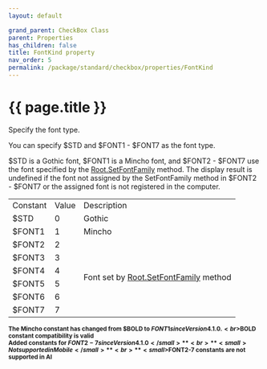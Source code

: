 ```yaml
---
layout: default

grand_parent: CheckBox Class
parent: Properties
has_children: false
title: FontKind property
nav_order: 5
permalink: /package/standard/checkbox/properties/FontKind
---
```

# {{ page.title }}


Specify the font type.
 
You can specify $STD and $FONT1 - $FONT7 as the font type.

$STD is a Gothic font, $FONT1 is a Mincho font, and $FONT2 - $FONT7 use the font specified by the [Root.SetFontFamily]() method. The display result is undefined if the font not assigned by the SetFontFamily method in $FONT2 - $FONT7 or the assigned font is not registered in the computer.


<table>
    <tr>
        <td>Constant</td>
        <td>Value</td>
        <td>Description</td>
    </tr>
    <tr>
        <td>$STD</td>
        <td>0</td>
        <td>Gothic</td>
    </tr>
    <tr>
        <td>$FONT1</td>
        <td>1</td>
        <td>Mincho</td>
    </tr>
    <tr>
        <td>$FONT2</td>
        <td>2</td>
        <td rowspan="6">Font set by <a href="">Root.SetFontFamily</a> method</td>
    </tr>
    <tr>
        <td>$FONT3</td>
        <td>3</td>
    </tr>
    <tr>
        <td>$FONT4</td>
        <td>4</td>
    </tr>
    <tr>
        <td>$FONT5</td>
        <td>5</td>
    </tr>
    <tr>
        <td>$FONT6</td>
        <td>6</td>
    </tr>
    <tr>
        <td>$FONT7</td>
        <td>7</td>
    </tr>
</table>

**<small>The Mincho constant has changed from $BOLD to $FONT1 since Version 4.1.0. <br>$BOLD constant compatibility is valid</small>**
<br>**<small>Added constants for $FONT2-7 since Version 4.1.0</small>**
<br>**<small>Not supported in Mobile</small>**
<br>**<small>$FONT2-7 constants are not supported in AI</small>**